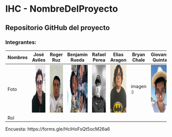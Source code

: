 # IHC - NombreDelProyecto

<h2>Repositorio GitHub del proyecto</h2>

<h3>Integrantes:</h3>

| Nombres | José Aviles | Roger Ruz  | Benjamin Rueda  | Rafael Perea | Elias Aragon | Bryan Chale | Giovanni Quintal |
| ------------- | ------------- | ------------- | ------------- | ------------- | ------------- |------------- | ------------- |
| Foto | <img src="Recursos/Fotos/Daroz.jpeg"  width="150" height="150" />  | <img src="Recursos/Fotos/Roger.jpeg" width="150" height="150"/> | <img src="Recursos/Fotos/Benja.jpeg"  width="150" height="150" /> | <img src="Recursos/Fotos/Rafa.jpeg"  width="150" height="150" /> | <img src="Recursos/Fotos/Elias.jpeg"  width="150" height="150" /> | imagen :) | <img src="Recursos/Fotos/Gio.jpeg" width="150" height="150"/> |
| Rol |  | | | | | | |

<p>Encuesta: https://forms.gle/HciHoFsQt5ocM26a6 </p>
